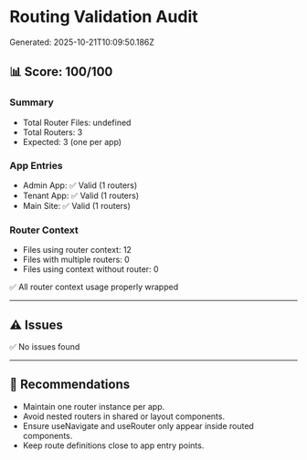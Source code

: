 # Routing Validation Audit
Generated: 2025-10-21T10:09:50.186Z

## 📊 Score: 100/100

### Summary
- Total Router Files: undefined
- Total Routers: 3
- Expected: 3 (one per app)

### App Entries
- Admin App: ✅ Valid (1 routers)
- Tenant App: ✅ Valid (1 routers)
- Main Site: ✅ Valid (1 routers)

### Router Context
- Files using router context: 12
- Files with multiple routers: 0
- Files using context without router: 0

✅ All router context usage properly wrapped

---

## ⚠️ Issues
✅ No issues found

---

## 📝 Recommendations
- Maintain one router instance per app.
- Avoid nested routers in shared or layout components.
- Ensure useNavigate and useRouter only appear inside routed components.
- Keep route definitions close to app entry points.
